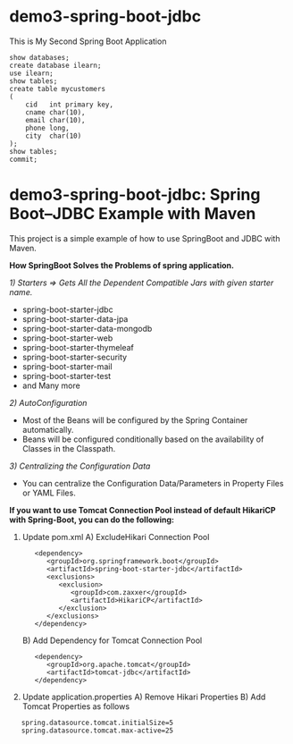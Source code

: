 # demo3-spring-boot-jdbc
This is My Second Spring Boot Application

```mysql
show databases;
create database ilearn;
use ilearn;
show tables;
create table mycustomers
(
    cid   int primary key,
    cname char(10),
    email char(10),
    phone long,
    city  char(10)
);
show tables;
commit;
```

demo3-spring-boot-jdbc: Spring Boot–JDBC Example with Maven
===========================================================
This project is a simple example of how to use SpringBoot and JDBC with Maven.

**How SpringBoot Solves the Problems of spring application.**

_1) Starters => Gets All the Dependent Compatible Jars with given starter name._

* spring-boot-starter-jdbc
* spring-boot-starter-data-jpa
* spring-boot-starter-data-mongodb
* spring-boot-starter-web
* spring-boot-starter-thymeleaf
* spring-boot-starter-security
* spring-boot-starter-mail
* spring-boot-starter-test
* and Many more

_2) AutoConfiguration_

* Most of the Beans will be configured by the Spring Container automatically.
* Beans will be configured conditionally based on the availability of Classes in the Classpath.

_3) Centralizing the Configuration Data_

* You can centralize the Configuration Data/Parameters in Property Files or YAML Files.

**If you want to use Tomcat Connection Pool instead of default HikariCP with Spring-Boot, you can do the following:**

1. Update pom.xml
   A) ExcludeHikari Connection Pool

      ```maven
         <dependency> 
            <groupId>org.springframework.boot</groupId> 
            <artifactId>spring-boot-starter-jdbc</artifactId>
            <exclusions>
               <exclusion> 
                  <groupId>com.zaxxer</groupId> 
                  <artifactId>HikariCP</artifactId> 
               </exclusion>
            </exclusions>
         </dependency>
      ```

   B) Add Dependency for Tomcat Connection Pool

      ```maven
         <dependency> 
            <groupId>org.apache.tomcat</groupId> 
            <artifactId>tomcat-jdbc</artifactId> 
         </dependency>
      ```

2. Update application.properties 
   A) Remove Hikari Properties
   B) Add Tomcat Properties as follows
```properties
   spring.datasource.tomcat.initialSize=5
   spring.datasource.tomcat.max-active=25
```



